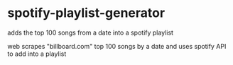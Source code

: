 # spotify-playlist-generator
adds the top 100 songs from a date into a spotify playlist

web scrapes "billboard.com" top 100 songs by a date and uses spotify API to add into a playlist
